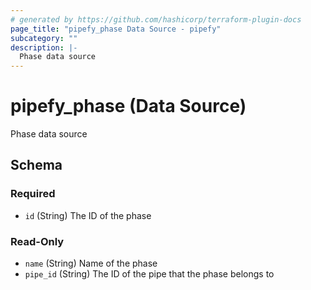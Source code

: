 ```yaml
---
# generated by https://github.com/hashicorp/terraform-plugin-docs
page_title: "pipefy_phase Data Source - pipefy"
subcategory: ""
description: |-
  Phase data source
---
```


# pipefy_phase (Data Source)

Phase data source



<!-- schema generated by tfplugindocs -->
## Schema

### Required

- `id` (String) The ID of the phase

### Read-Only

- `name` (String) Name of the phase
- `pipe_id` (String) The ID of the pipe that the phase belongs to
